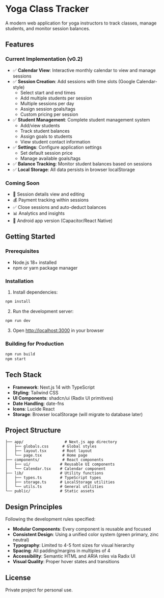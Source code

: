 # Yoga Class Tracker

A modern web application for yoga instructors to track classes, manage students, and monitor session balances.

## Features

### Current Implementation (v0.2)
- ✅ **Calendar View**: Interactive monthly calendar to view and manage sessions
- ✅ **Session Creation**: Add sessions with time slots (Google Calendar-style)
  - Select start and end times
  - Add multiple students per session
  - Multiple sessions per day
  - Assign session goals/tags
  - Custom pricing per session
- ✅ **Student Management**: Complete student management system
  - Add/view students
  - Track student balances
  - Assign goals to students
  - View student contact information
- ✅ **Settings**: Configure application settings
  - Set default session price
  - Manage available goals/tags
- ✅ **Balance Tracking**: Monitor student balances based on sessions
- ✅ **Local Storage**: All data persists in browser localStorage

### Coming Soon
- 📝 Session details view and editing
- 💰 Payment tracking within sessions
- ✅ Close sessions and auto-deduct balances
- 📊 Analytics and insights
- 📱 Android app version (Capacitor/React Native)

## Getting Started

### Prerequisites
- Node.js 18+ installed
- npm or yarn package manager

### Installation

1. Install dependencies:
```bash
npm install
```

2. Run the development server:
```bash
npm run dev
```

3. Open [http://localhost:3000](http://localhost:3000) in your browser

### Building for Production

```bash
npm run build
npm start
```

## Tech Stack

- **Framework**: Next.js 14 with TypeScript
- **Styling**: Tailwind CSS
- **UI Components**: shadcn/ui (Radix UI primitives)
- **Date Handling**: date-fns
- **Icons**: Lucide React
- **Storage**: Browser localStorage (will migrate to database later)

## Project Structure

```
├── app/                  # Next.js app directory
│   ├── globals.css      # Global styles
│   ├── layout.tsx       # Root layout
│   └── page.tsx         # Home page
├── components/          # React components
│   ├── ui/             # Reusable UI components
│   └── Calendar.tsx    # Calendar component
├── lib/                # Utility functions
│   ├── types.ts        # TypeScript types
│   ├── storage.ts      # LocalStorage utilities
│   └── utils.ts        # General utilities
└── public/             # Static assets
```

## Design Principles

Following the development rules specified:
- **Modular Components**: Every component is reusable and focused
- **Consistent Design**: Using a unified color system (green primary, zinc neutral)
- **Typography**: Limited to 4-5 font sizes for visual hierarchy
- **Spacing**: All padding/margins in multiples of 4
- **Accessibility**: Semantic HTML and ARIA roles via Radix UI
- **Visual Quality**: Proper hover states and transitions

## License

Private project for personal use.
